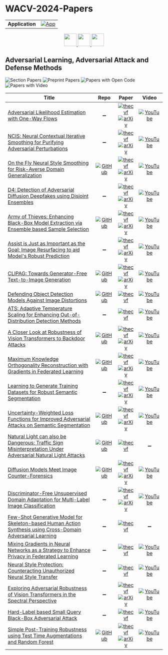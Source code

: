 # WACV-2024-Papers

<table>
    <tr>
        <td><strong>Application</strong></td>
        <td>
            <a href="https://huggingface.co/spaces/DmitryRyumin/NewEraAI-Papers" style="float:left;">
                <img src="https://img.shields.io/badge/🤗-NewEraAI--Papers-FFD21F.svg" alt="App" />
            </a>
        </td>
    </tr>
</table>

<div align="center">
    <a href="https://github.com/DmitryRyumin/WACV-2024-Papers/blob/main/sections/3d_cv.md">
        <img src="https://cdn.jsdelivr.net/gh/DmitryRyumin/NewEraAI-Papers@main/images/left.svg" width="40" alt="" />
    </a>
    <a href="https://github.com/DmitryRyumin/WACV-2024-Papers/">
        <img src="https://cdn.jsdelivr.net/gh/DmitryRyumin/NewEraAI-Papers@main/images/home.svg" width="40" alt="" />
    </a>
    <a href="https://github.com/DmitryRyumin/WACV-2024-Papers/blob/main/sections/biometrics_face_gesture_body_pose.md">
        <img src="https://cdn.jsdelivr.net/gh/DmitryRyumin/NewEraAI-Papers@main/images/right.svg" width="40" alt="" />
    </a>
</div>

## Adversarial Learning, Adversarial Attack and Defense Methods

![Section Papers](https://img.shields.io/badge/Section%20Papers-22-42BA16) ![Preprint Papers](https://img.shields.io/badge/Preprint%20Papers-15-b31b1b) ![Papers with Open Code](https://img.shields.io/badge/Papers%20with%20Open%20Code-10-1D7FBF) ![Papers with Video](https://img.shields.io/badge/Papers%20with%20Video-20-FF0000)

| **Title** | **Repo** | **Paper** | **Video** |
|-----------|:--------:|:---------:|:---------:|
| [Adversarial Likelihood Estimation with One-Way Flows](https://openaccess.thecvf.com/content/WACV2024/html/Ben-Dov_Adversarial_Likelihood_Estimation_With_One-Way_Flows_WACV_2024_paper.html) | :heavy_minus_sign: | [![thecvf](https://img.shields.io/badge/pdf-thecvf-7395C5.svg)](https://openaccess.thecvf.com/content/WACV2024/papers/Ben-Dov_Adversarial_Likelihood_Estimation_With_One-Way_Flows_WACV_2024_paper.pdf) <br /> [![arXiv](https://img.shields.io/badge/arXiv-2307.09882-b31b1b.svg)](http://arxiv.org/abs/2307.09882) | [![YouTube](https://img.shields.io/badge/YouTube-%23FF0000.svg?style=for-the-badge&logo=YouTube&logoColor=white)](https://www.youtube.com/watch?v=jU_GXTOJO8Q) |
| [NCIS: Neural Contextual Iterative Smoothing for Purifying Adversarial Perturbations](https://openaccess.thecvf.com/content/WACV2024/html/Cha_NCIS_Neural_Contextual_Iterative_Smoothing_for_Purifying_Adversarial_Perturbations_WACV_2024_paper.html) | :heavy_minus_sign: | [![thecvf](https://img.shields.io/badge/pdf-thecvf-7395C5.svg)](https://openaccess.thecvf.com/content/WACV2024/papers/Cha_NCIS_Neural_Contextual_Iterative_Smoothing_for_Purifying_Adversarial_Perturbations_WACV_2024_paper.pdf) <br /> [![arXiv](https://img.shields.io/badge/arXiv-2106.11644-b31b1b.svg)](http://arxiv.org/abs/2106.11644) | [![YouTube](https://img.shields.io/badge/YouTube-%23FF0000.svg?style=for-the-badge&logo=YouTube&logoColor=white)](https://www.youtube.com/watch?v=cVPKwyjA-3M) |
| [On the Fly Neural Style Smoothing for Risk-Averse Domain Generalization](https://openaccess.thecvf.com/content/WACV2024/html/Mehra_On_the_Fly_Neural_Style_Smoothing_for_Risk-Averse_Domain_Generalization_WACV_2024_paper.html) | [![GitHub](https://img.shields.io/github/stars/akshaymehra24/RiskAverseDG?style=flat)](https://github.com/akshaymehra24/RiskAverseDG) | [![thecvf](https://img.shields.io/badge/pdf-thecvf-7395C5.svg)](https://openaccess.thecvf.com/content/WACV2024/papers/Mehra_On_the_Fly_Neural_Style_Smoothing_for_Risk-Averse_Domain_Generalization_WACV_2024_paper.pdf) <br /> [![arXiv](https://img.shields.io/badge/arXiv-2307.08551-b31b1b.svg)](http://arxiv.org/abs/2307.08551) | [![YouTube](https://img.shields.io/badge/YouTube-%23FF0000.svg?style=for-the-badge&logo=YouTube&logoColor=white)](https://www.youtube.com/watch?v=1wtAijdPNuU) |
| [D4: Detection of Adversarial Diffusion Deepfakes using Disjoint Ensembles](https://openaccess.thecvf.com/content/WACV2024/html/Hooda_D4_Detection_of_Adversarial_Diffusion_Deepfakes_Using_Disjoint_Ensembles_WACV_2024_paper.html) | :heavy_minus_sign: | [![thecvf](https://img.shields.io/badge/pdf-thecvf-7395C5.svg)](https://openaccess.thecvf.com/content/WACV2024/papers/Hooda_D4_Detection_of_Adversarial_Diffusion_Deepfakes_Using_Disjoint_Ensembles_WACV_2024_paper.pdf) <br /> [![arXiv](https://img.shields.io/badge/arXiv-2202.05687-b31b1b.svg)](http://arxiv.org/abs/2202.05687) | [![YouTube](https://img.shields.io/badge/YouTube-%23FF0000.svg?style=for-the-badge&logo=YouTube&logoColor=white)](https://www.youtube.com/watch?v=QCOGaaUVoqs) |
| [Army of Thieves: Enhancing Black-Box Model Extraction via Ensemble based Sample Selection](https://openaccess.thecvf.com/content/WACV2024/html/Jindal_Army_of_Thieves_Enhancing_Black-Box_Model_Extraction_via_Ensemble_Based_WACV_2024_paper.html) | [![GitHub](https://img.shields.io/github/stars/akshitjindal1/AOT_WACV?style=flat)](https://github.com/akshitjindal1/AOT_WACV) | [![thecvf](https://img.shields.io/badge/pdf-thecvf-7395C5.svg)](https://openaccess.thecvf.com/content/WACV2024/papers/Jindal_Army_of_Thieves_Enhancing_Black-Box_Model_Extraction_via_Ensemble_Based_WACV_2024_paper.pdf) <br /> [![arXiv](https://img.shields.io/badge/arXiv-2311.04588-b31b1b.svg)](http://arxiv.org/abs/2311.04588) | [![YouTube](https://img.shields.io/badge/YouTube-%23FF0000.svg?style=for-the-badge&logo=YouTube&logoColor=white)](https://www.youtube.com/watch?v=lmUnWIryAM8) |
| [Assist is Just as Important as the Goal: Image Resurfacing to aid Model's Robust Prediction](https://openaccess.thecvf.com/content/WACV2024/html/Sharma_Assist_Is_Just_As_Important_as_the_Goal_Image_Resurfacing_WACV_2024_paper.html) | :heavy_minus_sign: | [![thecvf](https://img.shields.io/badge/pdf-thecvf-7395C5.svg)](https://openaccess.thecvf.com/content/WACV2024/papers/Sharma_Assist_Is_Just_As_Important_as_the_Goal_Image_Resurfacing_WACV_2024_paper.pdf) <br /> [![arXiv](https://img.shields.io/badge/arXiv-2311.01563-b31b1b.svg)](http://arxiv.org/abs/2311.01563) | [![YouTube](https://img.shields.io/badge/YouTube-%23FF0000.svg?style=for-the-badge&logo=YouTube&logoColor=white)](https://www.youtube.com/watch?v=JI-DhsAd9XM) |
| [CLIPAG: Towards Generator-Free Text-to-Image Generation](https://openaccess.thecvf.com/content/WACV2024/html/Ganz_CLIPAG_Towards_Generator-Free_Text-to-Image_Generation_WACV_2024_paper.html) | [![GitHub](https://img.shields.io/github/stars/royg27/CLIPAG?style=flat)](https://github.com/royg27/CLIPAG) | [![thecvf](https://img.shields.io/badge/pdf-thecvf-7395C5.svg)](https://openaccess.thecvf.com/content/WACV2024/papers/Ganz_CLIPAG_Towards_Generator-Free_Text-to-Image_Generation_WACV_2024_paper.pdf) <br /> [![arXiv](https://img.shields.io/badge/arXiv-2306.16805-b31b1b.svg)](http://arxiv.org/abs/2306.16805) | [![YouTube](https://img.shields.io/badge/YouTube-%23FF0000.svg?style=for-the-badge&logo=YouTube&logoColor=white)](https://www.youtube.com/watch?v=uqiJHx1tG3g) |
| [Defending Object Detection Models Against Image Distortions](https://openaccess.thecvf.com/content/WACV2024/html/Ofori-Oduro_Defending_Object_Detection_Models_Against_Image_Distortions_WACV_2024_paper.html) | [![GitHub](https://img.shields.io/github/stars/moforio/GSES?style=flat)](https://github.com/moforio/GSES) | [![thecvf](https://img.shields.io/badge/pdf-thecvf-7395C5.svg)](https://openaccess.thecvf.com/content/WACV2024/papers/Ofori-Oduro_Defending_Object_Detection_Models_Against_Image_Distortions_WACV_2024_paper.pdf) | [![YouTube](https://img.shields.io/badge/YouTube-%23FF0000.svg?style=for-the-badge&logo=YouTube&logoColor=white)](https://www.youtube.com/watch?v=0I3gLAqgvHU) |
| [ATS: Adaptive Temperature Scaling for Enhancing Out-of-Distribution Detection Methods](https://openaccess.thecvf.com/content/WACV2024/html/Krumpl_ATS_Adaptive_Temperature_Scaling_for_Enhancing_Out-of-Distribution_Detection_Methods_WACV_2024_paper.html) | :heavy_minus_sign: | [![thecvf](https://img.shields.io/badge/pdf-thecvf-7395C5.svg)](https://openaccess.thecvf.com/content/WACV2024/papers/Krumpl_ATS_Adaptive_Temperature_Scaling_for_Enhancing_Out-of-Distribution_Detection_Methods_WACV_2024_paper.pdf) | [![YouTube](https://img.shields.io/badge/YouTube-%23FF0000.svg?style=for-the-badge&logo=YouTube&logoColor=white)](https://www.youtube.com/watch?v=MiYVd2utfVs) |
| [A Closer Look at Robustness of Vision Transformers to Backdoor Attacks](https://openaccess.thecvf.com/content/WACV2024/html/Subramanya_A_Closer_Look_at_Robustness_of_Vision_Transformers_to_Backdoor_WACV_2024_paper.html) | [![GitHub](https://img.shields.io/github/stars/UCDvision/backdoor_transformer?style=flat)](https://github.com/UCDvision/backdoor_transformer) | [![thecvf](https://img.shields.io/badge/pdf-thecvf-7395C5.svg)](https://openaccess.thecvf.com/content/WACV2024/papers/Subramanya_A_Closer_Look_at_Robustness_of_Vision_Transformers_to_Backdoor_WACV_2024_paper.pdf) <br /> [![arXiv](https://img.shields.io/badge/arXiv-2206.08477-b31b1b.svg)](http://arxiv.org/abs/2206.08477) | [![YouTube](https://img.shields.io/badge/YouTube-%23FF0000.svg?style=for-the-badge&logo=YouTube&logoColor=white)](https://www.youtube.com/watch?v=mwqvn-Nqzbg) |
| [Maximum Knowledge Orthogonality Reconstruction with Gradients in Federated Learning](https://openaccess.thecvf.com/content/WACV2024/html/Wang_Maximum_Knowledge_Orthogonality_Reconstruction_With_Gradients_in_Federated_Learning_WACV_2024_paper.html) | [![GitHub](https://img.shields.io/github/stars/wfwf10/MKOR?style=flat)](https://github.com/wfwf10/MKOR) | [![thecvf](https://img.shields.io/badge/pdf-thecvf-7395C5.svg)](https://openaccess.thecvf.com/content/WACV2024/papers/Wang_Maximum_Knowledge_Orthogonality_Reconstruction_With_Gradients_in_Federated_Learning_WACV_2024_paper.pdf) <br /> [![arXiv](https://img.shields.io/badge/arXiv-2310.19222-b31b1b.svg)](http://arxiv.org/abs/2310.19222) | [![YouTube](https://img.shields.io/badge/YouTube-%23FF0000.svg?style=for-the-badge&logo=YouTube&logoColor=white)](https://www.youtube.com/watch?v=PYnxVjmA7cc) |
| [Learning to Generate Training Datasets for Robust Semantic Segmentation](https://openaccess.thecvf.com/content/WACV2024/html/Hariat_Learning_To_Generate_Training_Datasets_for_Robust_Semantic_Segmentation_WACV_2024_paper.html) | :heavy_minus_sign: | [![thecvf](https://img.shields.io/badge/pdf-thecvf-7395C5.svg)](https://openaccess.thecvf.com/content/WACV2024/papers/Hariat_Learning_To_Generate_Training_Datasets_for_Robust_Semantic_Segmentation_WACV_2024_paper.pdf) <br /> [![arXiv](https://img.shields.io/badge/arXiv-2308.02535-b31b1b.svg)](http://arxiv.org/abs/2308.02535) | [![YouTube](https://img.shields.io/badge/YouTube-%23FF0000.svg?style=for-the-badge&logo=YouTube&logoColor=white)](https://www.youtube.com/watch?v=CbrIWn3BpEA) |
| [Uncertainty-Weighted Loss Functions for Improved Adversarial Attacks on Semantic Segmentation](https://openaccess.thecvf.com/content/WACV2024/html/Maag_Uncertainty-Weighted_Loss_Functions_for_Improved_Adversarial_Attacks_on_Semantic_Segmentation_WACV_2024_paper.html) | [![GitHub](https://img.shields.io/github/stars/kmaag/Uncertainty-weighted-Loss?style=flat)](https://github.com/kmaag/Uncertainty-weighted-Loss) | [![thecvf](https://img.shields.io/badge/pdf-thecvf-7395C5.svg)](https://openaccess.thecvf.com/content/WACV2024/papers/Maag_Uncertainty-Weighted_Loss_Functions_for_Improved_Adversarial_Attacks_on_Semantic_Segmentation_WACV_2024_paper.pdf) <br /> [![arXiv](https://img.shields.io/badge/arXiv-2310.17436-b31b1b.svg)](http://arxiv.org/abs/2310.17436) | [![YouTube](https://img.shields.io/badge/YouTube-%23FF0000.svg?style=for-the-badge&logo=YouTube&logoColor=white)](https://www.youtube.com/watch?v=mCWl5M79Y0Q) |
| [Natural Light can also be Dangerous: Traffic Sign Misinterpretation Under Adversarial Natural Light Attacks](https://openaccess.thecvf.com/content/WACV2024/html/Hsiao_Natural_Light_Can_Also_Be_Dangerous_Traffic_Sign_Misinterpretation_Under_WACV_2024_paper.html) | [![GitHub](https://img.shields.io/github/stars/BlueDyee/natural-light-attack?style=flat)](https://github.com/BlueDyee/natural-light-attack) | [![thecvf](https://img.shields.io/badge/pdf-thecvf-7395C5.svg)](https://openaccess.thecvf.com/content/WACV2024/papers/Hsiao_Natural_Light_Can_Also_Be_Dangerous_Traffic_Sign_Misinterpretation_Under_WACV_2024_paper.pdf) | :heavy_minus_sign: |
| [Diffusion Models Meet Image Counter-Forensics](https://openaccess.thecvf.com/content/WACV2024/html/Tailanian_Diffusion_Models_Meet_Image_Counter-Forensics_WACV_2024_paper.html) | [![GitHub](https://img.shields.io/github/stars/mtailanian/diff-cf?style=flat)](https://github.com/mtailanian/diff-cf) | [![thecvf](https://img.shields.io/badge/pdf-thecvf-7395C5.svg)](https://openaccess.thecvf.com/content/WACV2024/papers/Tailanian_Diffusion_Models_Meet_Image_Counter-Forensics_WACV_2024_paper.pdf) <br /> [![arXiv](https://img.shields.io/badge/arXiv-2311.13629-b31b1b.svg)](http://arxiv.org/abs/2311.13629) | [![YouTube](https://img.shields.io/badge/YouTube-%23FF0000.svg?style=for-the-badge&logo=YouTube&logoColor=white)](https://www.youtube.com/watch?v=Q8iN-hzuCjQ) |
| [Discriminator-Free Unsupervised Domain Adaptation for Multi-Label Image Classification](https://openaccess.thecvf.com/content/WACV2024/html/Singh_Discriminator-Free_Unsupervised_Domain_Adaptation_for_Multi-Label_Image_Classification_WACV_2024_paper.html) | :heavy_minus_sign: | [![thecvf](https://img.shields.io/badge/pdf-thecvf-7395C5.svg)](https://openaccess.thecvf.com/content/WACV2024/papers/Singh_Discriminator-Free_Unsupervised_Domain_Adaptation_for_Multi-Label_Image_Classification_WACV_2024_paper.pdf) <br /> [![arXiv](https://img.shields.io/badge/arXiv-2301.10611-b31b1b.svg)](http://arxiv.org/abs/2301.10611) | [![YouTube](https://img.shields.io/badge/YouTube-%23FF0000.svg?style=for-the-badge&logo=YouTube&logoColor=white)](https://www.youtube.com/watch?v=q20THPB5pBA) |
| [Few-Shot Generative Model for Skeleton-based Human Action Synthesis using Cross-Domain Adversarial Learning](https://openaccess.thecvf.com/content/WACV2024/html/Fukushi_Few-Shot_Generative_Model_for_Skeleton-Based_Human_Action_Synthesis_Using_Cross-Domain_WACV_2024_paper.html) | :heavy_minus_sign: | [![thecvf](https://img.shields.io/badge/pdf-thecvf-7395C5.svg)](https://openaccess.thecvf.com/content/WACV2024/papers/Fukushi_Few-Shot_Generative_Model_for_Skeleton-Based_Human_Action_Synthesis_Using_Cross-Domain_WACV_2024_paper.pdf) | :heavy_minus_sign: |
| [Mixing Gradients in Neural Networks as a Strategy to Enhance Privacy in Federated Learning](https://openaccess.thecvf.com/content/WACV2024/html/Eloul_Mixing_Gradients_in_Neural_Networks_as_a_Strategy_To_Enhance_WACV_2024_paper.html) | :heavy_minus_sign: | [![thecvf](https://img.shields.io/badge/pdf-thecvf-7395C5.svg)](https://openaccess.thecvf.com/content/WACV2024/papers/Eloul_Mixing_Gradients_in_Neural_Networks_as_a_Strategy_To_Enhance_WACV_2024_paper.pdf) | [![YouTube](https://img.shields.io/badge/YouTube-%23FF0000.svg?style=for-the-badge&logo=YouTube&logoColor=white)](https://www.youtube.com/watch?v=DcPL-XoCc8M) |
| [Neural Style Protection: Counteracting Unauthorized Neural Style Transfer](https://openaccess.thecvf.com/content/WACV2024/html/Li_Neural_Style_Protection_Counteracting_Unauthorized_Neural_Style_Transfer_WACV_2024_paper.html) | :heavy_minus_sign: | [![thecvf](https://img.shields.io/badge/pdf-thecvf-7395C5.svg)](https://openaccess.thecvf.com/content/WACV2024/papers/Li_Neural_Style_Protection_Counteracting_Unauthorized_Neural_Style_Transfer_WACV_2024_paper.pdf) | [![YouTube](https://img.shields.io/badge/YouTube-%23FF0000.svg?style=for-the-badge&logo=YouTube&logoColor=white)](https://www.youtube.com/watch?v=qWMKUf4ovt4) |
| [Exploring Adversarial Robustness of Vision Transformers in the Spectral Perspective](https://openaccess.thecvf.com/content/WACV2024/html/Kim_Exploring_Adversarial_Robustness_of_Vision_Transformers_in_the_Spectral_Perspective_WACV_2024_paper.html) | :heavy_minus_sign: | [![thecvf](https://img.shields.io/badge/pdf-thecvf-7395C5.svg)](https://openaccess.thecvf.com/content/WACV2024/papers/Kim_Exploring_Adversarial_Robustness_of_Vision_Transformers_in_the_Spectral_Perspective_WACV_2024_paper.pdf) <br /> [![arXiv](https://img.shields.io/badge/arXiv-2208.09602-b31b1b.svg)](http://arxiv.org/abs/2208.09602) | [![YouTube](https://img.shields.io/badge/YouTube-%23FF0000.svg?style=for-the-badge&logo=YouTube&logoColor=white)](https://www.youtube.com/watch?v=TP4MKRKGnp0) |
| [Hard-Label based Small Query Black-Box Adversarial Attack](https://openaccess.thecvf.com/content/WACV2024/html/Park_Hard-Label_Based_Small_Query_Black-Box_Adversarial_Attack_WACV_2024_paper.html) | :heavy_minus_sign: | [![thecvf](https://img.shields.io/badge/pdf-thecvf-7395C5.svg)](https://openaccess.thecvf.com/content/WACV2024/papers/Park_Hard-Label_Based_Small_Query_Black-Box_Adversarial_Attack_WACV_2024_paper.pdf) | [![YouTube](https://img.shields.io/badge/YouTube-%23FF0000.svg?style=for-the-badge&logo=YouTube&logoColor=white)](https://www.youtube.com/watch?v=HO7t02cK9uc) |
| [Simple Post-Training Robustness using Test Time Augmentations and Random Forest](https://openaccess.thecvf.com/content/WACV2024/html/Cohen_Simple_Post-Training_Robustness_Using_Test_Time_Augmentations_and_Random_Forest_WACV_2024_paper.html) | [![GitHub](https://img.shields.io/github/stars/giladcohen/ARF?style=flat)](https://github.com/giladcohen/ARF) | [![thecvf](https://img.shields.io/badge/pdf-thecvf-7395C5.svg)](https://openaccess.thecvf.com/content/WACV2024/papers/Cohen_Simple_Post-Training_Robustness_Using_Test_Time_Augmentations_and_Random_Forest_WACV_2024_paper.pdf) <br /> [![arXiv](https://img.shields.io/badge/arXiv-2109.08191-b31b1b.svg)](http://arxiv.org/abs/2109.08191) | [![YouTube](https://img.shields.io/badge/YouTube-%23FF0000.svg?style=for-the-badge&logo=YouTube&logoColor=white)](https://www.youtube.com/watch?v=ElFwuIA-dwQ) |
